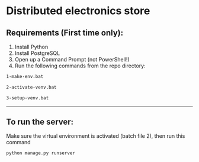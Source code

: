 # Distributed electronics store
 
## Requirements (First time only):
1. Install Python
2. Install PostgreSQL
3. Open up a Command Prompt (not PowerShell!)
4. Run the following commands from the repo directory:
```cmd
1-make-env.bat
```
```cmd
2-activate-venv.bat
```
```cmd
3-setup-venv.bat
```
---
## To run the server:
Make sure the virtual environment is activated (batch file 2), then run this command
```cmd
python manage.py runserver
```